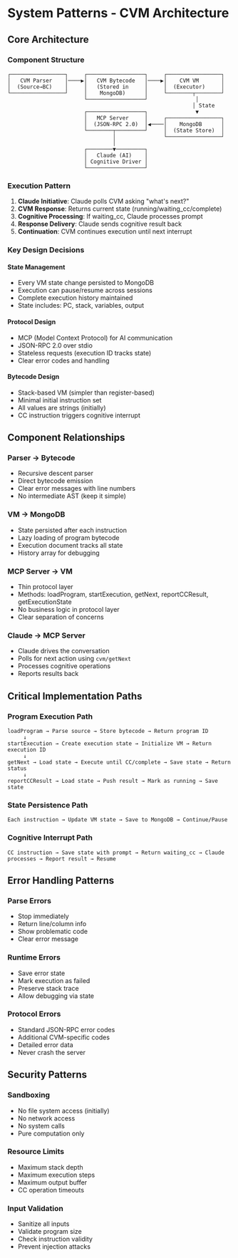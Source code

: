 # System Patterns - CVM Architecture

## Core Architecture

### Component Structure
```
┌─────────────────┐     ┌──────────────────┐     ┌─────────────────┐
│   CVM Parser    │────▶│   CVM Bytecode   │────▶│    CVM VM       │
│  (Source→BC)    │     │   (Stored in     │     │  (Executor)     │
└─────────────────┘     │    MongoDB)      │     └────────┬────────┘
                        └──────────────────┘               │
                                                          │ State
                        ┌──────────────────┐               ▼
                        │   MCP Server     │     ┌─────────────────┐
                        │  (JSON-RPC 2.0)  │◀────│    MongoDB      │
                        └────────┬─────────┘     │  (State Store)  │
                                 │               └─────────────────┘
                                 │
                        ┌────────▼─────────┐
                        │   Claude (AI)    │
                        │ Cognitive Driver │
                        └──────────────────┘
```

### Execution Pattern
1. **Claude Initiative**: Claude polls CVM asking "what's next?"
2. **CVM Response**: Returns current state (running/waiting_cc/complete)
3. **Cognitive Processing**: If waiting_cc, Claude processes prompt
4. **Response Delivery**: Claude sends cognitive result back
5. **Continuation**: CVM continues execution until next interrupt

### Key Design Decisions

#### State Management
- Every VM state change persisted to MongoDB
- Execution can pause/resume across sessions
- Complete execution history maintained
- State includes: PC, stack, variables, output

#### Protocol Design
- MCP (Model Context Protocol) for AI communication
- JSON-RPC 2.0 over stdio
- Stateless requests (execution ID tracks state)
- Clear error codes and handling

#### Bytecode Design
- Stack-based VM (simpler than register-based)
- Minimal initial instruction set
- All values are strings (initially)
- CC instruction triggers cognitive interrupt

## Component Relationships

### Parser → Bytecode
- Recursive descent parser
- Direct bytecode emission
- Clear error messages with line numbers
- No intermediate AST (keep it simple)

### VM → MongoDB
- State persisted after each instruction
- Lazy loading of program bytecode
- Execution document tracks all state
- History array for debugging

### MCP Server → VM
- Thin protocol layer
- Methods: loadProgram, startExecution, getNext, reportCCResult, getExecutionState
- No business logic in protocol layer
- Clear separation of concerns

### Claude → MCP Server
- Claude drives the conversation
- Polls for next action using `cvm/getNext`
- Processes cognitive operations
- Reports results back

## Critical Implementation Paths

### Program Execution Path
```
loadProgram → Parse source → Store bytecode → Return program ID
     ↓
startExecution → Create execution state → Initialize VM → Return execution ID
     ↓
getNext → Load state → Execute until CC/complete → Save state → Return status
     ↓
reportCCResult → Load state → Push result → Mark as running → Save state
```

### State Persistence Path
```
Each instruction → Update VM state → Save to MongoDB → Continue/Pause
```

### Cognitive Interrupt Path
```
CC instruction → Save state with prompt → Return waiting_cc → Claude processes → Report result → Resume
```

## Error Handling Patterns

### Parse Errors
- Stop immediately
- Return line/column info
- Show problematic code
- Clear error message

### Runtime Errors
- Save error state
- Mark execution as failed
- Preserve stack trace
- Allow debugging via state

### Protocol Errors
- Standard JSON-RPC error codes
- Additional CVM-specific codes
- Detailed error data
- Never crash the server

## Security Patterns

### Sandboxing
- No file system access (initially)
- No network access
- No system calls
- Pure computation only

### Resource Limits
- Maximum stack depth
- Maximum execution steps
- Maximum output buffer
- CC operation timeouts

### Input Validation
- Sanitize all inputs
- Validate program size
- Check instruction validity
- Prevent injection attacks